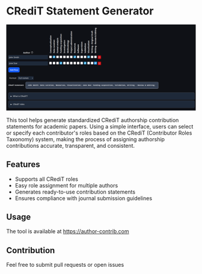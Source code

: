 # CRediT Statement Generator

![](media/interface.png)

This tool helps generate standardized CRediT authorship contribution statements for academic papers. Using a simple interface, users can select or specify each contributor's roles based on the CRediT (Contributor Roles Taxonomy) system, making the process of assigning authorship contributions accurate, transparent, and consistent.

## Features

-   Supports all CRediT roles
-   Easy role assignment for multiple authors
-   Generates ready-to-use contribution statements
-   Ensures compliance with journal submission guidelines

## Usage

The tool is available at <https://author-contrib.com>

## Contribution

Feel free to submit pull requests or open issues
